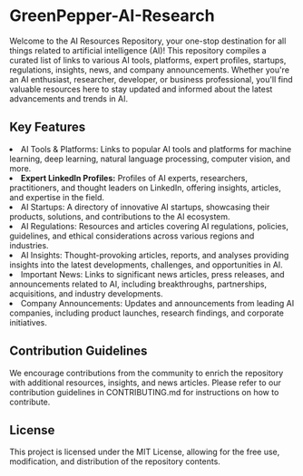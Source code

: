 # GreenPepper-AI-Research
Welcome to the AI Resources Repository, your one-stop destination for all things related to artificial intelligence (AI)! This repository compiles a curated list of links to various AI tools, platforms, expert profiles, startups, regulations, insights, news, and company announcements. Whether you're an AI enthusiast, researcher, developer, or business professional, you'll find valuable resources here to stay updated and informed about the latest advancements and trends in AI.

<h2>Key Features</h2>
<li>AI Tools & Platforms: Links to popular AI tools and platforms for machine learning, deep learning, natural language processing, computer vision, and more.</li>
<li><b>Expert LinkedIn Profiles:</b> Profiles of AI experts, researchers, practitioners, and thought leaders on LinkedIn, offering insights, articles, and expertise in the field.</li>
<li>AI Startups: A directory of innovative AI startups, showcasing their products, solutions, and contributions to the AI ecosystem.</li>
<li>AI Regulations: Resources and articles covering AI regulations, policies, guidelines, and ethical considerations across various regions and industries.</li>
<li>AI Insights: Thought-provoking articles, reports, and analyses providing insights into the latest developments, challenges, and opportunities in AI.</li>
<li>Important News: Links to significant news articles, press releases, and announcements related to AI, including breakthroughs, partnerships, acquisitions, and industry developments.</li>
<li>Company Announcements: Updates and announcements from leading AI companies, including product launches, research findings, and corporate initiatives.
</li>

<h2>Contribution Guidelines</h2>
We encourage contributions from the community to enrich the repository with additional resources, insights, and news articles. Please refer to our contribution guidelines in CONTRIBUTING.md for instructions on how to contribute.

<h2>License</h2>
This project is licensed under the MIT License, allowing for the free use, modification, and distribution of the repository contents.

